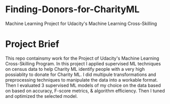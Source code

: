 # Finding-Donors-for-CharityML

Machine Learning Project for Udacity's Machine Learning Cross-Skilling


# Project Brief

This repo containsmy work for the Project of Udacity's Machine Learning Cross-Skilling Program. In this project I applied supervised ML techniques on census data to help Charity ML identify people with a very high possiablity to donate for Charity ML. I did multipule transformations and preprocessing techniques to manipulate the data into a workable format. Then I evaluated 3 supervised ML models of my choice on the data based on based on accuracy, F-score metrics, & algorithm efficiency. Then I tuned and optimized the selected model.
